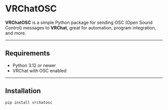 # VRChatOSC

**VRChatOSC** is a simple Python package for sending OSC (Open Sound Control) messages to **VRChat**, great for automation, program integration, and more.

---

## Requirements

- Python 3.12 or newer
- VRChat with OSC enabled

---

## Installation

```bash
pip install vrchatosc
```